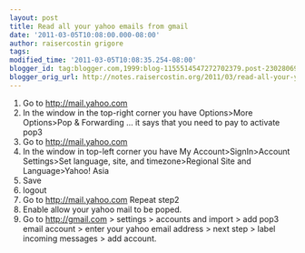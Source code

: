 ```yaml
---
layout: post
title: Read all your yahoo emails from gmail
date: '2011-03-05T10:08:00.000-08:00'
author: raisercostin grigore
tags: 
modified_time: '2011-03-05T10:08:35.254-08:00'
blogger_id: tag:blogger.com,1999:blog-1155514547272702379.post-2302806904252698809
blogger_orig_url: http://notes.raisercostin.org/2011/03/read-all-your-yahoo-emails-from-gmail.html
---
```


1. Go to http://mail.yahoo.com
2. In the window in the top-right corner you have Options>More Options>Pop & Forwarding ... it says that you need to pay to activate pop3
3. Go to http://mail.yahoo.com
4. In the window in top-left corner you have My Account>SignIn>Account Settings>Set language, site, and timezone>Regional Site and Language>Yahoo! Asia
5. Save
6. logout
7. Go to http://mail.yahoo.com Repeat step2
8. Enable allow your yahoo mail to be poped.
9. Go to http://gmail.com > settings > accounts and import > add pop3 email account > enter your yahoo email address > next step > label incoming messages > add account.
